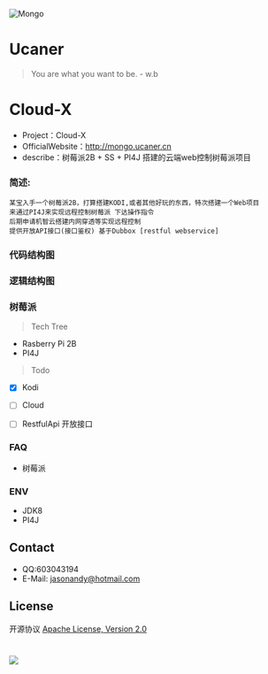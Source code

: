 ![Mongo](http://upload-images.jianshu.io/upload_images/7802425-9eb1bcd006e34aa6.png?imageMogr2/auto-orient/strip%7CimageView2/2/w/1240)

# Ucaner
> You are what you want to be. - w.b

# Cloud-X
* Project：Cloud-X
* OfficialWebsite：http://mongo.ucaner.cn
* describe：树莓派2B + SS + PI4J 搭建的云端web控制树莓派项目

### 简述:
    某宝入手一个树莓派2B，打算搭建KODI,或者其他好玩的东西，特次搭建一个Web项目
    来通过PI4J来实现远程控制树莓派 下达操作指令
    后期申请机智云搭建内网穿透等实现远程控制
    提供开放API接口(接口鉴权) 基于Dubbox [restful webservice]




### 代码结构图

### 逻辑结构图

### 树莓派

> Tech Tree
- Rasberry Pi 2B
- PI4J

> Todo
- [X] Kodi
- [ ] Cloud
- [ ] RestfulApi 开放接口


### FAQ
- 树莓派

### ENV
- JDK8
- PI4J


## Contact
- QQ:603043194
- E-Mail: jasonandy@hotmail.com

## License
开源协议 [Apache License, Version 2.0](http://www.apache.org/licenses/LICENSE-2.0.html)

#
![](http://upload-images.jianshu.io/upload_images/7802425-bb910b4ae954107a.png?imageMogr2/auto-orient/strip%7CimageView2/2/w/1240)
